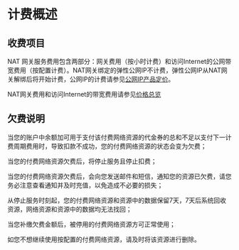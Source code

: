 # 计费概述

## 收费项目
NAT 网关服务费用包含两部分：网关费用（按小时计费）和访问Internet的公网带宽费用（按配置计费）。NAT网关绑定的弹性公网IP不计费，弹性公网IP从NAT网关解绑后将开始计费，公网IP的计费请参见[公网IP产品定价](https://docs.jdcloud.com/elastic-ip/billing-overview)。

NAT网关费用和访问Internet的带宽费用请参见[价格总览](Price-Overview.md)

## 欠费说明
当您的账户中余额加可用于支付该付费网络资源的代金券的总和不足以支付下一计费周期费用时，导致扣款不成功，您的付费网络资源的状态会变为欠费；

当您的付费网络资源欠费后，将停止服务且停止扣费；

当您的付费网络资源欠费后，会向您发送邮件和短信，通知您的资源已欠费，请您务必注意查看通知并及时充值，以免造成不必要的损失；

从停止服务时刻起，您的付费网络资源和资源中的数据保留7天，7天后系统回收资源，网络资源和资源中的数据均无法找回；

当您补缴欠费金额后，被停用的付费网络资源方可正常使用；

如您不想继续使用按配置的付费网络资源，请及时将该资源进行删除。
